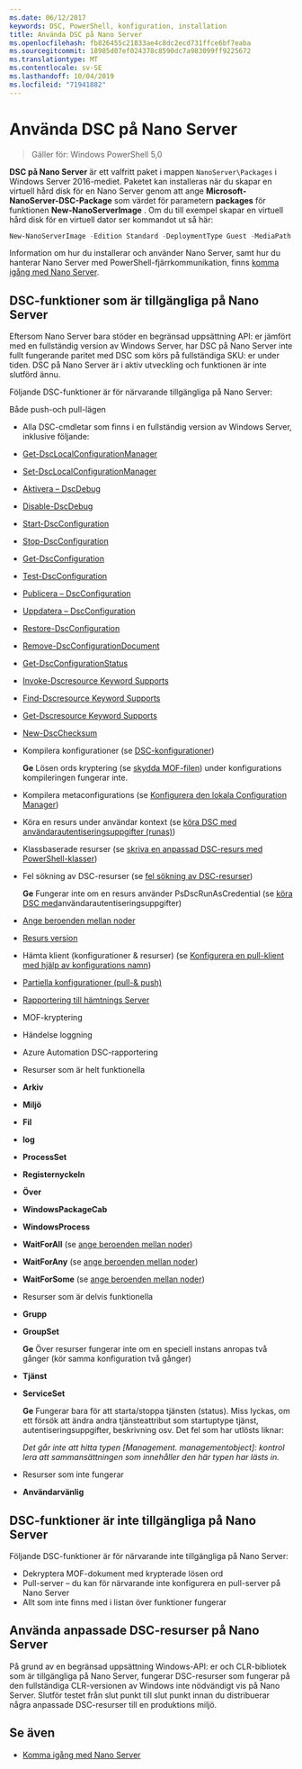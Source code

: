 ```yaml
---
ms.date: 06/12/2017
keywords: DSC, PowerShell, konfiguration, installation
title: Använda DSC på Nano Server
ms.openlocfilehash: fb826455c21833ae4c8dc2ecd731ffce6bf7eaba
ms.sourcegitcommit: 18985d07ef024378c8590dc7a983099ff9225672
ms.translationtype: MT
ms.contentlocale: sv-SE
ms.lasthandoff: 10/04/2019
ms.locfileid: "71941882"
---
```

# <a name="using-dsc-on-nano-server"></a>Använda DSC på Nano Server

> Gäller för: Windows PowerShell 5,0

**DSC på Nano Server** är ett valfritt paket i mappen `NanoServer\Packages` i Windows Server 2016-mediet. Paketet kan installeras när du skapar en virtuell hård disk för en Nano Server genom att ange **Microsoft-NanoServer-DSC-Package** som värdet för parametern **packages** för funktionen **New-NanoServerImage** . Om du till exempel skapar en virtuell hård disk för en virtuell dator ser kommandot ut så här:

```powershell
New-NanoServerImage -Edition Standard -DeploymentType Guest -MediaPath f:\ -BasePath .\Base -TargetPath .\Nano1\Nano.vhd -ComputerName Nano1 -Packages Microsoft-NanoServer-DSC-Package
```

Information om hur du installerar och använder Nano Server, samt hur du hanterar Nano Server med PowerShell-fjärrkommunikation, finns [komma igång med Nano Server](/windows-server/get-started/getting-started-with-nano-server).

## <a name="dsc-features-available-on-nano-server"></a>DSC-funktioner som är tillgängliga på Nano Server

Eftersom Nano Server bara stöder en begränsad uppsättning API: er jämfört med en fullständig version av Windows Server, har DSC på Nano Server inte fullt fungerande paritet med DSC som körs på fullständiga SKU: er under tiden. DSC på Nano Server är i aktiv utveckling och funktionen är inte slutförd ännu.

Följande DSC-funktioner är för närvarande tillgängliga på Nano Server:

Både push-och pull-lägen

- Alla DSC-cmdletar som finns i en fullständig version av Windows Server, inklusive följande:
- [Get-DscLocalConfigurationManager](/powershell/module/PSDesiredStateConfiguration/Get-DscLocalConfigurationManager)
- [Set-DscLocalConfigurationManager](/powershell/module/PSDesiredStateConfiguration/Set-DscLocalConfigurationManager)
- [Aktivera – DscDebug](/powershell/module/PSDesiredStateConfiguration/Enable-DscDebug)
- [Disable-DscDebug](/powershell/module/PSDesiredStateConfiguration/Disable-DscDebug)
- [Start-DscConfiguration](/powershell/module/psdesiredstateconfiguration/start-dscconfiguration)
- [Stop-DscConfiguration](/powershell/module/PSDesiredStateConfiguration/Stop-DscConfiguration)
- [Get-DscConfiguration](/powershell/module/PSDesiredStateConfiguration/Get-DscConfiguration)
- [Test-DscConfiguration](/powershell/module/psdesiredstateconfiguration/Test-DSCConfiguration)
- [Publicera – DscConfiguration](/powershell/module/PSDesiredStateConfiguration/Publish-DscConfiguration)
- [Uppdatera – DscConfiguration](/powershell/module/PSDesiredStateConfiguration/Update-DscConfiguration)
- [Restore-DscConfiguration](/powershell/module/PSDesiredStateConfiguration/Restore-DscConfiguration)
- [Remove-DscConfigurationDocument](/powershell/module/PSDesiredStateConfiguration/Remove-DscConfigurationDocument)
- [Get-DscConfigurationStatus](/powershell/module/PSDesiredStateConfiguration/Get-DscConfigurationStatus)
- [Invoke-Dscresource Keyword Supports](/powershell/module/PSDesiredStateConfiguration/Invoke-DscResource)
- [Find-Dscresource Keyword Supports](/powershell/module/powershellget/find-dscresource?view=powershell-6)
- [Get-Dscresource Keyword Supports](/powershell/module/PSDesiredStateConfiguration/Get-DscResource)
- [New-DscChecksum](/powershell/module/PSDesiredStateConfiguration/New-DSCCheckSum)

- Kompilera konfigurationer (se [DSC-konfigurationer](../configurations/configurations.md))

  **Ge** Lösen ords kryptering (se [skydda MOF-filen](../pull-server/secureMOF.md)) under konfigurations kompileringen fungerar inte.

- Kompilera metaconfigurations (se [Konfigurera den lokala Configuration Manager](../managing-nodes/metaConfig.md))

- Köra en resurs under användar kontext (se [köra DSC med användarautentiseringsuppgifter (runas)](../configurations/runAsUser.md))

- Klassbaserade resurser (se [skriva en anpassad DSC-resurs med PowerShell-klasser](/previous-versions//dn948461(v=technet.10)))

- Fel sökning av DSC-resurser (se [fel sökning av DSC-resurser](../troubleshooting/debugResource.md))

  **Ge** Fungerar inte om en resurs använder PsDscRunAsCredential (se [köra DSC med](../configurations/runAsUser.md)användarautentiseringsuppgifter)

- [Ange beroenden mellan noder](../configurations/crossNodeDependencies.md)

- [Resurs version](../configurations/sxsResource.md)

- Hämta klient (konfigurationer & resurser) (se [Konfigurera en pull-klient med hjälp av konfigurations namn](../pull-server/pullClientConfigNames.md))

- [Partiella konfigurationer (pull-& push)](../pull-server/partialConfigs.md)

- [Rapportering till hämtnings Server](../pull-server/reportServer.md)

- MOF-kryptering

- Händelse loggning

- Azure Automation DSC-rapportering

- Resurser som är helt funktionella

- **Arkiv**
- **Miljö**
- **Fil**
- **log**
- **ProcessSet**
- **Registernyckeln**
- **Över**
- **WindowsPackageCab**
- **WindowsProcess**
- **WaitForAll** (se [ange beroenden mellan noder](../configurations/crossNodeDependencies.md))
- **WaitForAny** (se [ange beroenden mellan noder](../configurations/crossNodeDependencies.md))
- **WaitForSome** (se [ange beroenden mellan noder](../configurations/crossNodeDependencies.md))

- Resurser som är delvis funktionella
- **Grupp**
- **GroupSet**

  **Ge** Över resurser fungerar inte om en speciell instans anropas två gånger (kör samma konfiguration två gånger)

- **Tjänst**
- **ServiceSet**

  **Ge** Fungerar bara för att starta/stoppa tjänsten (status). Miss lyckas, om ett försök att ändra andra tjänsteattribut som startuptype tjänst, autentiseringsuppgifter, beskrivning osv. Det fel som har utlösts liknar:

  *Det går inte att hitta typen [Management. managementobject]: kontrol lera att sammansättningen som innehåller den här typen har lästs in.*

- Resurser som inte fungerar
- **Användarvänlig**

## <a name="dsc-features-not-available-on-nano-server"></a>DSC-funktioner är inte tillgängliga på Nano Server

Följande DSC-funktioner är för närvarande inte tillgängliga på Nano Server:

- Dekryptera MOF-dokument med krypterade lösen ord
- Pull-server – du kan för närvarande inte konfigurera en pull-server på Nano Server
- Allt som inte finns med i listan över funktioner fungerar

## <a name="using-custom-dsc-resources-on-nano-server"></a>Använda anpassade DSC-resurser på Nano Server

På grund av en begränsad uppsättning Windows-API: er och CLR-bibliotek som är tillgängliga på Nano Server, fungerar DSC-resurser som fungerar på den fullständiga CLR-versionen av Windows inte nödvändigt vis på Nano Server.
Slutför testet från slut punkt till slut punkt innan du distribuerar några anpassade DSC-resurser till en produktions miljö.

## <a name="see-also"></a>Se även

- [Komma igång med Nano Server](/windows-server/get-started/getting-started-with-nano-server)
